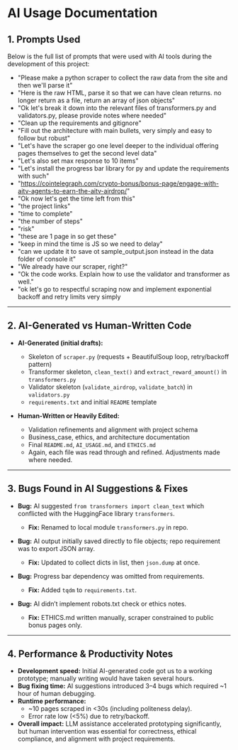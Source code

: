 # AI Usage Documentation

## 1. Prompts Used

Below is the full list of prompts that were used with AI tools during the development of this project:

- "Please make a python scraper to collect the raw data from the site and then we'll parse it"
- "Here is the raw HTML, parse it so that we can have clean returns. no longer return as a file, return an array of json objects"
- "Ok let's break it down into the relevant files of transformers.py and validators.py, please provide notes where needed"
- "Clean up the requirements and gitignore"
- "Fill out the architecture with main bullets, very simply and easy to follow but robust"
- "Let's have the scraper go one level deeper to the individual offering pages themselves to get the second level data"
- "Let's also set max response to 10 items"
- "Let's install the progress bar library for py and update the requirements with such"
- "https://cointelegraph.com/crypto-bonus/bonus-page/engage-with-aitv-agents-to-earn-the-aitv-airdrop/"
- "Ok now let's get the time left from this"
- "the project links"
- "time to complete"
- "the number of steps"
- "risk"
- "these are 1 page in so get these"
- "keep in mind the time is JS so we need to delay"
- "can we update it to save ot sample_output.json instead in the data folder of
  console it"
- "We already have our scraper, right?"
- "Ok the code works. Explain how to use the validator and transformer as well."
- "ok let's go to respectful scraping now and implement exponential backoff and retry
  limits very simply

---

## 2. AI-Generated vs Human-Written Code

- **AI-Generated (initial drafts):**

  - Skeleton of `scraper.py` (requests + BeautifulSoup loop, retry/backoff pattern)
  - Transformer skeleton, `clean_text()` and `extract_reward_amount()` in `transformers.py`
  - Validator skeleton (`validate_airdrop`, `validate_batch`) in `validators.py`
  - `requirements.txt` and initial `README` template

- **Human-Written or Heavily Edited:**
  - Validation refinements and alignment with project schema
  - Business_case, ethics, and architecture documentation
  - Final `README.md`, `AI_USAGE.md`, and `ETHICS.md`
  - Again, each file was read through and refined. Adjustments made where needed.

---

## 3. Bugs Found in AI Suggestions & Fixes

- **Bug:** AI suggested `from transformers import clean_text` which conflicted with the HuggingFace library `transformers`.

  - **Fix:** Renamed to local module `transformers.py` in repo.

- **Bug:** AI output initially saved directly to file objects; repo requirement was to export JSON array.

  - **Fix:** Updated to collect dicts in list, then `json.dump` at once.

- **Bug:** Progress bar dependency was omitted from requirements.

  - **Fix:** Added `tqdm` to `requirements.txt`.

- **Bug:** AI didn’t implement robots.txt check or ethics notes.

  - **Fix:** ETHICS.md written manually, scraper constrained to public bonus pages only.

---

## 4. Performance & Productivity Notes

- **Development speed:** Initial AI-generated code got us to a working prototype; manually writing would have taken several hours.
- **Bug fixing time:** AI suggestions introduced 3–4 bugs which required ~1 hour of human debugging.
- **Runtime performance:**
  - ~10 pages scraped in <30s (including politeness delay).
  - Error rate low (<5%) due to retry/backoff.
- **Overall impact:** LLM assistance accelerated prototyping significantly, but human intervention was essential for correctness, ethical compliance, and alignment with project requirements.
